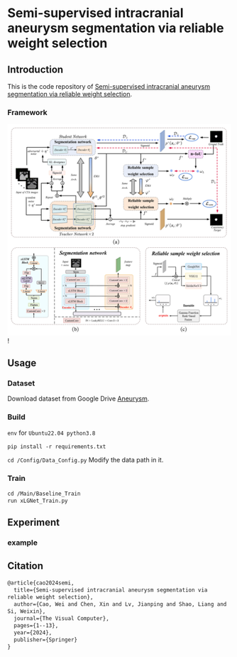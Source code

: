 # Semi-supervised intracranial aneurysm segmentation via reliable weight selection
## Introduction

This is the code repository of [Semi-supervised intracranial aneurysm segmentation via reliable weight selection](https://link.springer.com/article/10.1007/s00371-024-03730-7).

### Framework

![1728724364424](image/README/1728724364424.png)!


## Usage
### Dataset

Download dataset from Google Drive [Aneurysm](https://drive.google.com/drive/folders/1GMZr4QdJIn4W_txdkpUv1ES4Fehu8802?usp=sharing).
### Build

`env` for `Ubuntu22.04 python3.8`

```
pip install -r requirements.txt
```

`cd /Config/Data_Config.py`   Modify the data path in it.

### Train

```
cd /Main/Baseline_Train
run xLGNet_Train.py
```

## Experiment

### example

## Citation
```
@article{cao2024semi,
  title={Semi-supervised intracranial aneurysm segmentation via reliable weight selection},
  author={Cao, Wei and Chen, Xin and Lv, Jianping and Shao, Liang and Si, Weixin},
  journal={The Visual Computer},
  pages={1--13},
  year={2024},
  publisher={Springer}
}
```

